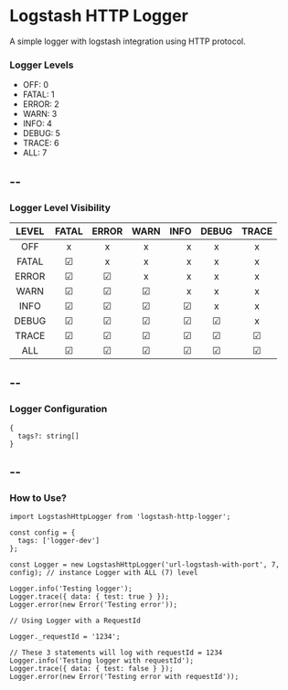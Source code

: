 # Logstash HTTP Logger

A simple logger with logstash integration using HTTP protocol.
### Logger Levels

- OFF: 0
- FATAL: 1
- ERROR: 2
- WARN: 3
- INFO: 4
- DEBUG: 5
- TRACE: 6
- ALL: 7

--
------

### Logger Level Visibility


| LEVEL |   FATAL   |   ERROR   |   WARN   |  INFO  |   DEBUG   |   TRACE   |
| :---: | :-------: | :-------: | :------: | -----: | :-------: | :-------: |
| OFF   |     x     |     x     |     x    |    x   |     x     |     x     |
| FATAL | &#x2611;  |     x     |     x    |    x   |     x     |     x     |
| ERROR | &#x2611;  | &#x2611;  |     x    |    x   |     x     |     x     |
| WARN  | &#x2611;  | &#x2611;  | &#x2611; |    x   |     x     |     x     |
| INFO  | &#x2611;  | &#x2611;  | &#x2611; |&#x2611;|     x     |     x     |
| DEBUG | &#x2611;  | &#x2611;  | &#x2611; |&#x2611;| &#x2611;  |     x     |
| TRACE | &#x2611;  | &#x2611;  | &#x2611; |&#x2611;| &#x2611;  | &#x2611;  |
| ALL   | &#x2611;  | &#x2611;  | &#x2611; |&#x2611;| &#x2611;  | &#x2611;  |

--
----
### Logger Configuration

```
{
  tags?: string[] 
}
```

--
---

### How to Use?

```
import LogstashHttpLogger from 'logstash-http-logger';

const config = {
  tags: ['logger-dev']
};

const Logger = new LogstashHttpLogger('url-logstash-with-port', 7, config); // instance Logger with ALL (7) level

Logger.info('Testing logger');
Logger.trace({ data: { test: true } });
Logger.error(new Error('Testing error'));

// Using Logger with a RequestId

Logger._requestId = '1234';

// These 3 statements will log with requestId = 1234
Logger.info('Testing logger with requestId');
Logger.trace({ data: { test: false } });
Logger.error(new Error('Testing error with requestId'));
```